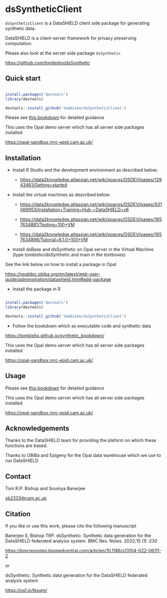 # dsSyntheticClient

`dsSyntheticClient` is a DataSHIELD client side package for generating synthetic data.

DataSHIELD is a client-server framework for privacy preserving computation.

Please also look at the server side package `dsSynthetic`

https://github.com/tombisho/dsSynthetic


## Quick start

```r

install.packages('devtools')
library(devtools)

devtools::install_github('tombisho/dsSyntheticClient')

```

Please see [this bookdown](https://tombisho.github.io/synthetic_bookdown/) for detailed guidance 

This uses the Opal demo server which has all server side packages installed

https://opal-sandbox.mrc-epid.cam.ac.uk/




## Installation



* Install R Studio and the development environment as described below:

    * https://data2knowledge.atlassian.net/wiki/spaces/DSDEV/pages/12943461/Getting+started


* Install the virtual machines as described below:

    * https://data2knowledge.atlassian.net/wiki/spaces/DSDEV/pages/931069953/Installation+Training+Hub-+DataSHIELD+v6

    * https://data2knowledge.atlassian.net/wiki/spaces/DSDEV/pages/1657634881/Testing+100+VM

    * https://data2knowledge.atlassian.net/wiki/spaces/DSDEV/pages/1657634898/Tutorial+6.1.0+100+VM

* Install dsBase and dsSynthetic on Opal server in the Virtual Machine (type tombisho/dsSynthetic and main in the textboxes) 

See the link below on how to install a package in Opal

https://opaldoc.obiba.org/en/latest/web-user-guide/administration/datashield.html#add-package



* Install the package in R

```r

install.packages('devtools')
library(devtools)

devtools::install_github('tombisho/dsSyntheticClient')

```


* Follow the bookdown which as executable code and synthetic data

https://tombisho.github.io/synthetic_bookdown/


This uses the Opal demo server which has all server side packages installed

https://opal-sandbox.mrc-epid.cam.ac.uk/




## Usage

Please see [this bookdown](https://tombisho.github.io/synthetic_bookdown/) for detailed guidance 

This uses the Opal demo server which has all server side packages installed

https://opal-sandbox.mrc-epid.cam.ac.uk/

## Acknowledgements

Thanks to the DataSHIELD team for providing the plaform on which these functions are based.

Thanks to OBiBa and Epigeny for the Opal data warehouse which we use to run DataSHIELD

## Contact

Tom R.P. Bishop and Soumya Banerjee

sb2333@cam.ac.uk


## Citation

If you like or use this work, please cite the following manuscript

Banerjee S, Bishop TRP. dsSynthetic: Synthetic data generation for the DataSHIELD federated analysis system. BMC Res. Notes. 2022;15 (1) :230

https://bmcresnotes.biomedcentral.com/articles/10.1186/s13104-022-06111-2

or

dsSynthetic: Synthetic data generation for the DataSHIELD federated analysis system

https://osf.io/tkxqm/


